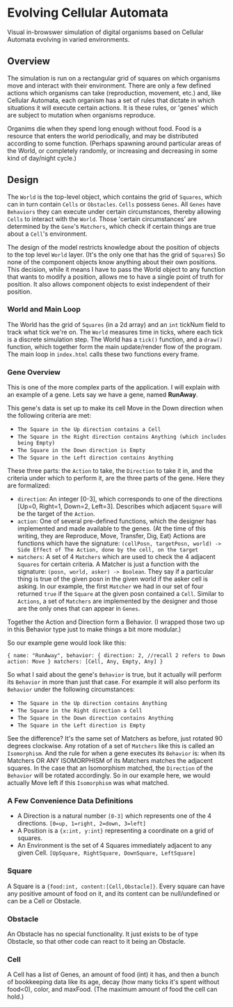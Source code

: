 # Evolving Cellular Automata

Visual in-browswer simulation of digital organisms based on Cellular Automata evolving in varied environments.

## Overview

The simulation is run on a rectangular grid of squares on which organisms move and interact with their environment. There are only a few defined actions which organisms can take (reproduction, movement, etc.) and, like Cellular Automata, each organism has a set of rules that dictate in which situations it will execute certain actions. It is these rules, or 'genes' which are subject to mutation when organisms reproduce.

Organims die when they spend long enough without food. Food is a resource that enters the world periodically, and may be distributed according to some function. (Perhaps spawning around particular areas of the World, or completely randomly, or increasing and decreasing in some kind of day/night cycle.)

## Design

The `World` is the top-level object, which contains the grid of `Squares`, which can in turn contain `Cells` or `Obstacles`. `Cells` possess `Genes`. All `Genes` have `Behaviors` they can execute under certain circumstances, thereby allowing `Cells` to interact with the `World`. Those 'certain circumstances' are determined by the `Gene`'s `Matchers`, which check if certain things are true about a `Cell`'s environment.

The design of the model restricts knowledge about the position of objects to the top level `World` layer. (It's the only one that has the grid of `Squares`) So none of the component objects know anything about their own positions. This decision, while it means I have to pass the World object to any function that wants to modify a position, allows me to have a single point of truth for position. It also allows component objects to exist independent of their position.

### World and Main Loop

The World has the grid of `Squares` (in a 2d array) and an `int` tickNum field to track what tick we're on. The `World` measures time in ticks, where each tick is a discrete simulation step. The World has a `tick()` function, and a `draw()` function, which together form the main update/render flow of the program. The main loop in `index.html` calls these two functions every frame.

### Gene Overview

This is one of the more complex parts of the application. I will explain with an example of a gene. Lets say we have a gene, named **RunAway**.

This gene's data is set up to make its cell Move in the Down direction when the following criteria are met:
* `The Square in the Up direction contains a Cell`
* `The Square in the Right direction contains Anything (which includes being Empty)`
* `The Square in the Down direction is Empty`
* `The Square in the Left direction contains Anything`

These three parts: the `Action` to take, the `Direction` to take it in, and the criteria under which to perform it, are the three parts of the gene. Here they are formalized:
* `direction`: An integer [0-3], which corresponds to one of the directions [Up=0, Right=1, Down=2, Left=3]. Describes which adjacent `Square` will be the target of the `Action`.
* `action`: One of several pre-defined functions, which the designer has implemented and made available to the genes. (At the time of this writing, they are Reproduce, Move, Transfer, Dig, Eat) Actions are functions which have the signature: `(cellPosn, targetPosn, world) -> Side Effect of The Action, done by the cell, on the target`
* `matchers`: A set of 4 `Matchers` which are used to check the 4 adjacent `Squares` for certain criteria. A Matcher is just a function with the signature: `(posn, world, asker) -> Boolean`. They say if a particular thing is true of the given posn in the given world if the asker cell is asking. In our example, the first `Matcher` we had in our set of four returned `true` if the `Square` at the given posn contained a `Cell`. Similar to `Actions`, a set of `Matchers` are implemented by the designer and those are the only ones that can appear in `Genes`.

Together the Action and Direction form a Behavior. (I wrapped those two up in this Behavior type just to make things a bit more modular.)

So our example gene would look like this:

`{
  name: "RunAway",
  behavior: {
             direction: 2, //recall 2 refers to Down
             action: Move
            }
  matchers: [Cell, Any, Empty, Any]
}`

So what I said about the gene's `Behavior` is true, but it actually will perform its `Behavior` in more than just that case. For example it will also perform its `Behavior` under the following circumstances:

* `The Square in the Up direction contains Anything`
* `The Square in the Right direction a Cell`
* `The Square in the Down direction contains Anything`
* `The Square in the Left direction is Empty`

See the difference? It's the same set of Matchers as before, just rotated 90 degrees clockwise. Any rotation of a set of `Matchers` like this is called an `Isomorphism`. And the rule for when a gene executes its `Behavior` is: when its Matchers OR ANY ISOMORPHISM of its Matchers matches the adjacent squares. In the case that an Isomorphism matched, the `Direction` of the `Behavior` will be rotated accordingly. So in our example here, we would actually Move left if this `Isomorphism` was what matched.

### A Few Convenience Data Definitions
* A Direction is a natural number `[0-3]` which represents one of the 4 directions. `[0=up, 1=right, 2=down, 3=left]`
* A Position is a `{x:int, y:int}` representing a coordinate on a grid of squares.
* An Environment is the set of 4 Squares immediately adjacent to any given Cell. `[UpSquare, RightSquare, DownSquare, LeftSquare]`

### Square
A Square is a `{food:int, content:[Cell,Obstacle]}`. Every square can have any positive amount of food on it, and its content can be null/undefined or can be a Cell or Obstacle.

### Obstacle
An Obstacle has no special functionality. It just exists to be of type Obstacle, so that other code can react to it being an Obstacle.

### Cell
A Cell has a list of Genes, an amount of food (int) it has, and then a bunch of bookkeeping data like its age, decay (how many ticks it's spent without food<0), color, and maxFood. (The maximum amount of food the cell can hold.)